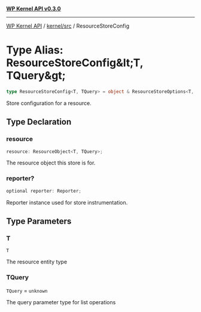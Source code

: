 [**WP Kernel API v0.3.0**](../../../README.md)

---

[WP Kernel API](../../../README.md) / [kernel/src](../README.md) / ResourceStoreConfig

# Type Alias: ResourceStoreConfig\&lt;T, TQuery\&gt;

```ts
type ResourceStoreConfig<T, TQuery> = object & ResourceStoreOptions<T, TQuery>;
```

Store configuration for a resource.

## Type Declaration

### resource

```ts
resource: ResourceObject<T, TQuery>;
```

The resource object this store is for.

### reporter?

```ts
optional reporter: Reporter;
```

Reporter instance used for store instrumentation.

## Type Parameters

### T

`T`

The resource entity type

### TQuery

`TQuery` = `unknown`

The query parameter type for list operations
